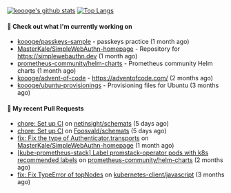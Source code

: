 [![koooge's github stats](https://github-readme-stats.vercel.app/api?username=koooge&count_private=true&show_icons=true)](https://github.com/anuraghazra/github-readme-stats)
[![Top Langs](https://github-readme-stats.vercel.app/api/top-langs/?username=koooge&langs_count=5)](https://github.com/anuraghazra/github-readme-stats)

#### 👷 Check out what I'm currently working on

- [koooge/passkeys-sample](https://github.com/koooge/passkeys-sample) - passkeys practice (1 month ago)
- [MasterKale/SimpleWebAuthn-homepage](https://github.com/MasterKale/SimpleWebAuthn-homepage) - Repository for https://simplewebauthn.dev (1 month ago)
- [prometheus-community/helm-charts](https://github.com/prometheus-community/helm-charts) - Prometheus community Helm charts (1 month ago)
- [koooge/advent-of-code](https://github.com/koooge/advent-of-code) - https://adventofcode.com/ (2 months ago)
- [koooge/ubuntu-provisionings](https://github.com/koooge/ubuntu-provisionings) - Provisioning files for Ubuntu (3 months ago)

#### 🔨 My recent Pull Requests

- [chore: Set up CI](https://github.com/netinsight/schemats/pull/7) on [netinsight/schemats](https://github.com/netinsight/schemats) (5 days ago)
- [chore: Set up CI](https://github.com/Foosvald/schemats/pull/4) on [Foosvald/schemats](https://github.com/Foosvald/schemats) (5 days ago)
- [fix: Fix the type of Authenticator.transports](https://github.com/MasterKale/SimpleWebAuthn-homepage/pull/44) on [MasterKale/SimpleWebAuthn-homepage](https://github.com/MasterKale/SimpleWebAuthn-homepage) (1 month ago)
- [[kube-prometheus-stack] Label promstack-operator pods with k8s recommended labels](https://github.com/prometheus-community/helm-charts/pull/4094) on [prometheus-community/helm-charts](https://github.com/prometheus-community/helm-charts) (2 months ago)
- [fix: Fix TypeError of topNodes](https://github.com/kubernetes-client/javascript/pull/1445) on [kubernetes-client/javascript](https://github.com/kubernetes-client/javascript) (3 months ago)

